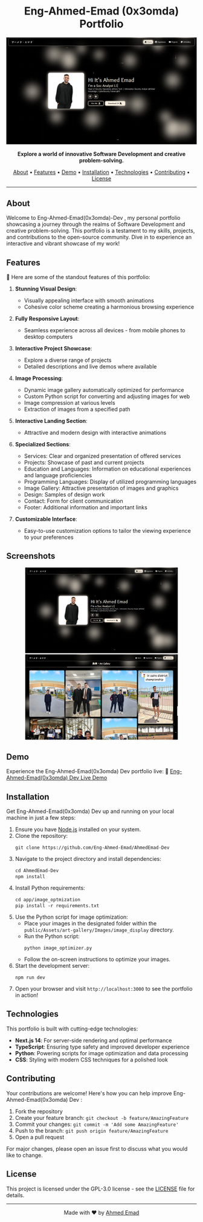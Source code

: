 <h1 align="center">Eng-Ahmed-Emad (0x3omda) Portfolio</h1>
<p align="center"><img src="screenshots/home.png" alt="project-image"></p>
<p align="center">
  <strong>Explore a world of innovative Software Development and creative problem-solving.</strong>
</p>
<p align="center">
  <a href="#about">About</a> •
  <a href="#features">Features</a> •
  <a href="#demo">Demo</a> •
  <a href="#installation">Installation</a> •
  <a href="#technologies">Technologies</a> •
  <a href="#contributing">Contributing</a> •
  <a href="#license">License</a>
</p>

---

## About
Welcome to Eng-Ahmed-Emad(0x3omda)-Dev , my personal portfolio showcasing a journey through the realms of Software Development and creative problem-solving. This portfolio is a testament to my skills, projects, and contributions to the open-source community. Dive in to experience an interactive and vibrant showcase of my work!

## Features
🌟 Here are some of the standout features of this portfolio:

1. **Stunning Visual Design**:
    - Visually appealing interface with smooth animations
    - Cohesive color scheme creating a harmonious browsing experience

2. **Fully Responsive Layout**:
    - Seamless experience across all devices - from mobile phones to desktop computers

3. **Interactive Project Showcase**:
    - Explore a diverse range of projects
    - Detailed descriptions and live demos where available

4. **Image Processing**:
    - Dynamic image gallery automatically optimized for performance
    - Custom Python script for converting and adjusting images for web
    - Image compression at various levels
    - Extraction of images from a specified path

5. **Interactive Landing Section**:
    - Attractive and modern design with interactive animations

6. **Specialized Sections**:
    - Services: Clear and organized presentation of offered services
    - Projects: Showcase of past and current projects
    - Education and Languages: Information on educational experiences and language proficiencies
    - Programming Languages: Display of utilized programming languages
    - Image Gallery: Attractive presentation of images and graphics
    - Design: Samples of design work
    - Contact: Form for client communication
    - Footer: Additional information and important links

7. **Customizable Interface**:
    - Easy-to-use customization options to tailor the viewing experience to your preferences

## Screenshots
<p align="center">
  <img src="screenshots/home.png" width="80%" alt="Screenshot 1">
  <img src="screenshots/art_gallery.png" width="80%" alt="Screenshot 2">
</p>

## Demo
Experience the Eng-Ahmed-Emad(0x3omda) Dev  portfolio live:
🚀 [Eng-Ahmed-Emad(0x3omda) Dev  Live Demo](https://eng-ahmed-emad.github.io/AhmedEmad-Dev/#Home)

## Installation
Get Eng-Ahmed-Emad(0x3omda) Dev  up and running on your local machine in just a few steps:

1. Ensure you have [Node.js](https://nodejs.org/en/download/package-manager) installed on your system.
2. Clone the repository:
   ```
   git clone https://github.com/Eng-Ahmed-Emad/AhmedEmad-Dev
   ```
3. Navigate to the project directory and install dependencies:
   ```
   cd AhmedEmad-Dev 
   npm install
   ```
4. Install Python requirements:
   ```
   cd app/image_optmization
   pip install -r requirements.txt
   ```
5. Use the Python script for image optimization:
    - Place your images in the designated folder within the `public/Assets/art-gallery/Images/image_display` directory.
    - Run the Python script:
      ```
      python image_optimizer.py
      ```
    - Follow the on-screen instructions to optimize your images.
6. Start the development server:
   ```
   npm run dev
   ```
7. Open your browser and visit `http://localhost:3000` to see the portfolio in action!

## Technologies
This portfolio is built with cutting-edge technologies:

- **Next.js 14**: For server-side rendering and optimal performance
- **TypeScript**: Ensuring type safety and improved developer experience
- **Python**: Powering scripts for image optimization and data processing
- **CSS**: Styling with modern CSS techniques for a polished look

## Contributing
Your contributions are welcome! Here's how you can help improve Eng-Ahmed-Emad(0x3omda) Dev :

1. Fork the repository
2. Create your feature branch: `git checkout -b feature/AmazingFeature`
3. Commit your changes: `git commit -m 'Add some AmazingFeature'`
4. Push to the branch: `git push origin feature/AmazingFeature`
5. Open a pull request

For major changes, please open an issue first to discuss what you would like to change.

## License
This project is licensed under the GPL-3.0 license - see the [LICENSE](LICENSE) file for details.

---

<p align="center">
  Made with ❤️ by <a href="https://github.com/Eng-Ahmed-Emad">Ahmed Emad </a>
</p>